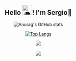 <div align="center">
  <h2 align="center"> Hello 
  <picture><source srcset="https://fonts.gstatic.com/s/e/notoemoji/latest/1f30d/512.webp" type="image/webp">
  <img src="https://fonts.gstatic.com/s/e/notoemoji/latest/1f30d/512.gif" alt="🌍" width="32" height="32"></picture>!  I'm Sergio🎺</h2>
  
  ![Anurag's GitHub stats](https://github-readme-stats.vercel.app/api?username=Sergio8spider\&rank_icon=github&theme=vue-dark)
  
  
  [![Top Langs](https://github-readme-stats.vercel.app/api/top-langs/?username=Sergio8spider\&layout=pie&theme=vue-dark)](https://github.com/Sergio8spider/github-readme-stats)
  
  <div align="center">
        <img src="https://media1.giphy.com/media/v1.Y2lkPTc5MGI3NjExZzVqcnp1cWlzcDhoaDFrYmhhbHdneTFvb2YwNWF4cjhrN2lybmQ1OCZlcD12MV9pbnRlcm5hbF9naWZfYnlfaWQmY3Q9Zw/jBOOXxSJfG8kqMxT11/giphy.gif" />
  </div><br>
  <img src="https://skillicons.dev/icons?i=php,py,java,js,mysql,css,git,bootstrap,react,vscode,linux,postman,github" />
</div>
